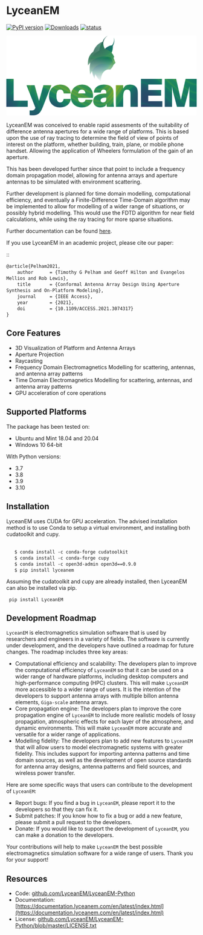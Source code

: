 # LyceanEM
[![PyPI version](https://badge.fury.io/py/lyceanem.svg)](https://pypi.python.org/pypi/metawards)
[![Downloads](https://static.pepy.tech/personalized-badge/lyceanem?period=total&units=international_system&left_color=black&right_color=brightgreen&left_text=Downloads)](https://pepy.tech/project/lyceanem)
[![status](https://joss.theoj.org/papers/618868c0e8d7e1f7ae6b9f0b4e1e5a2a/status.svg)](https://joss.theoj.org/papers/618868c0e8d7e1f7ae6b9f0b4e1e5a2a)

![LyceanEM Logo](docs/source/_static/LY_logo_RGB_2000px.png)

LyceanEM was conceived to enable rapid assesments of the suitability of difference antenna apertures for a wide range of platforms.
This is based upon the use of ray tracing to determine the field of view of points of interest on the platform, whether building, train, plane, or mobile phone handset. Allowing the application of Wheelers formulation of the gain of an aperture.

This has been developed further since that point to include a frequency domain propagation model, allowing for antenna arrays and aperture antennas to be simulated with environment scattering.

Further development is planned for time domain modelling, computational efficiency, and eventually a Finite-Difference Time-Domain algorithm may be implemented to allow for modelling of a wider range of situations, or possibly hybrid modelling. This would use the FDTD algorithm for near field calculations, while using the ray tracing for more sparse situations.

Further documentation can be found [here](https://lyceanem-python.readthedocs.io/en/latest/index.html).

If you use LyceanEM in an academic project, please cite our paper:

::

    @article{Pelham2021,
        author      = {Timothy G Pelham and Geoff Hilton and Evangelos Mellios and Rob Lewis},
        title       = {Conformal Antenna Array Design Using Aperture Synthesis and On-Platform Modeling},
        journal     = {IEEE Access},
        year        = {2021},
        doi         = {10.1109/ACCESS.2021.3074317}
    }

## Core Features

* 3D Visualization of Platform and Antenna Arrays
* Aperture Projection
* Raycasting
* Frequency Domain Electromagnetics Modelling for scattering, antennas, and antenna array patterns
* Time Domain Electromagnetics Modelling for scattering, antennas, and antenna array patterns
* GPU acceleration of core operations

## Supported Platforms


The package has been tested on:

* Ubuntu and Mint 18.04 and 20.04
* Windows 10 64-bit

With Python versions:

* 3.7
* 3.8
* 3.9
* 3.10

## Installation

LyceanEM uses CUDA for GPU acceleration. The advised installation method is to use Conda to setup a virtual
environment, and installing both cudatoolkit and cupy.

```

   $ conda install -c conda-forge cudatoolkit
   $ conda install -c conda-forge cupy
   $ conda install -c open3d-admin open3d==0.9.0
   $ pip install lyceanem

```
Assuming the cudatoolkit and cupy are already installed, then LyceanEM can also be installed via pip.

```
 pip install LyceanEM
```
## Development Roadmap

`LyceanEM` is electromagnetics simulation software that is used by researchers and engineers in a variety of fields. The software is currently under development, and the developers have outlined a roadmap for future changes. The roadmap includes three key areas:

* Computational efficiency and scalability: The developers plan to improve the computational efficiency of `LyceanEM` so that it can be used on a wider range of hardware platforms, including desktop computers and high-performance computing (HPC) clusters. This will make `LyceanEM` more accessible to a wider range of users. It is the intention of the developers to support antenna arrays with multiple billon antenna elements, `Giga-scale` antenna arrays.
* Core propagation engine: The developers plan to improve the core propagation engine of `LyceanEM` to include more realistic models of lossy propagation, atmospheric effects for each layer of the atmosphere, and dynamic environments. This will make `LyceanEM` more accurate and versatile for a wider range of applications.
* Modelling fidelity: The developers plan to add new features to `LyceanEM` that will allow users to model electromagnetic systems with greater fidelity. This includes support for importing antenna patterns and time domain sources, as well as the development of open source standards for antenna array designs, antenna patterns and field sources, and wireless power transfer.

Here are some specific ways that users can contribute to the development of `LyceanEM`:

* Report bugs: If you find a bug in `LyceanEM`, please report it to the developers so that they can fix it.
* Submit patches: If you know how to fix a bug or add a new feature, please submit a pull request to the developers.
* Donate: If you would like to support the development of `LyceanEM`, you can make a donation to the developers.

Your contributions will help to make `LyceanEM` the best possible electromagnetics simulation software for a wide range of users. Thank you for your support!

## Resources

* Code: [github.com/LyceanEM/LyceanEM-Python](https://github.com/LyceanEM/LyceanEM-Python)
* Documentation: [https://documentation.lyceanem.com/en/latest/index.html](https://documentation.lyceanem.com/en/latest/index.html)
* License: [github.com/LyceanEM/LyceanEM-Python/blob/master/LICENSE.txt](https://github.com/LyceanEM/LyceanEM-Python/blob/master/LICENSE.txt)
